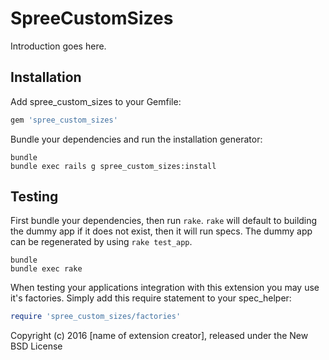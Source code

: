 SpreeCustomSizes
================

Introduction goes here.

Installation
------------

Add spree_custom_sizes to your Gemfile:

```ruby
gem 'spree_custom_sizes'
```

Bundle your dependencies and run the installation generator:

```shell
bundle
bundle exec rails g spree_custom_sizes:install
```

Testing
-------

First bundle your dependencies, then run `rake`. `rake` will default to building the dummy app if it does not exist, then it will run specs. The dummy app can be regenerated by using `rake test_app`.

```shell
bundle
bundle exec rake
```

When testing your applications integration with this extension you may use it's factories.
Simply add this require statement to your spec_helper:

```ruby
require 'spree_custom_sizes/factories'
```

Copyright (c) 2016 [name of extension creator], released under the New BSD License
